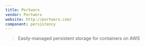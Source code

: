 ```yaml
---
title: Portworx
vendor: Portworx
website: http://portworx.com/
component: persistency
---
```

> Easily-managed persistent storage for containers on AWS

